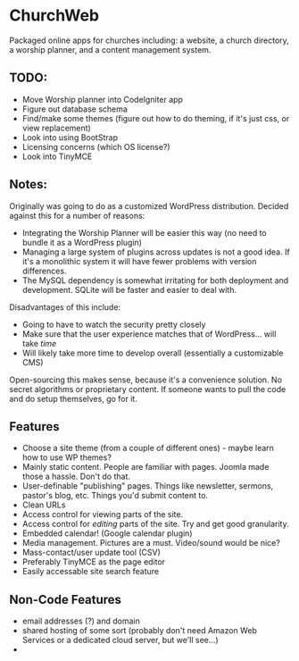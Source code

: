ChurchWeb
====

Packaged online apps for churches including: a website, a church directory, a worship planner, and a content management system.

TODO:
----

* Move Worship planner into CodeIgniter app
* Figure out database schema
* Find/make some themes (figure out how to do theming, if it's just css, or view replacement)
* Look into using BootStrap
* Licensing concerns (which OS license?)
* Look into TinyMCE

Notes:
----

Originally was going to do as a customized WordPress distribution. Decided against this for a number of reasons:

* Integrating the Worship Planner will be easier this way (no need to bundle it as a WordPress plugin)
* Managing a large system of plugins across updates is not a good idea. If it's a monolithic system it will have fewer problems with version differences.
* The MySQL dependency is somewhat irritating for both deployment and development. SQLite will be faster and easier to deal with.

Disadvantages of this include:

* Going to have to watch the security pretty closely
* Make sure that the user experience matches that of WordPress... will take *time*
* Will likely take more time to develop overall (essentially a customizable CMS)

Open-sourcing this makes sense, because it's a convenience solution. No secret algorithms or proprietary content. If someone wants to pull the code and do setup themselves, go for it.

Features
----

* Choose a site theme (from a couple of different ones) - maybe learn how to use WP themes?
* Mainly static content. People are familiar with pages. Joomla made those a hassle. Don't do that.
* User-definable "publishing" pages. Things like newsletter, sermons, pastor's blog, etc. Things you'd submit content to.
* Clean URLs
* Access control for viewing parts of the site.
* Access control for *editing* parts of the site. Try and get good granularity.
* Embedded calendar! (Google calendar plugin)
* Media management. Pictures are a must. Video/sound would be nice? 
* Mass-contact/user update tool (CSV)
* Preferably TinyMCE as the page editor
* Easily accessable site search feature


Non-Code Features
----

* email addresses (?) and domain
* shared hosting of some sort (probably don't need Amazon Web Services or a dedicated cloud server, but we'll see...)
* 